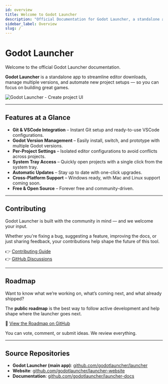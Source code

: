 ```yaml
---
id: overview
title: Welcome to Godot Launcher
description: "Official Documentation for Godot Launcher, a standalone app to streamline editor downloads, manage multiple versions, and automate new project setups—so you can focus on building great games."
sidebar_label: Overview
slug: /
---
```


# Godot Launcher

Welcome to the official Godot Launcher documentation.

**Godot Launcher** is a standalone app to streamline editor downloads, manage multiple versions, and automate new project setups — so you can focus on building great games.

![Godot Launcher - Create project UI](/img/launcher-new-project-ui.webp)

---

## Features at a Glance

- **Git & VSCode Integration** – Instant Git setup and ready-to-use VSCode configurations.
- **Godot Version Management** – Easily install, switch, and prototype with multiple Godot versions.
- **Per-Project Settings** – Isolated editor configurations to avoid conflicts across projects.
- **System Tray Access** – Quickly open projects with a single click from the system tray.
- **Automatic Updates** – Stay up to date with one-click upgrades.
- **Cross-Platform Support** – Windows ready, with Mac and Linux support coming soon.
- **Free & Open Source** – Forever free and community-driven.

---

## Contributing

Godot Launcher is built with the community in mind — and we welcome your input.

Whether you're fixing a bug, suggesting a feature, improving the docs, or just sharing feedback, your contributions help shape the future of this tool.

👉 [Contributing Guide](https://github.com/godotlauncher/launcher/blob/main/CONTRIBUTING.md)  
👉 [GitHub Discussions](https://github.com/godotlauncher/launcher/discussions)

---

## Roadmap

Want to know what we’re working on, what’s coming next, and what already shipped?

The **public roadmap** is the best way to follow active development and help shape where the launcher goes next.

📍 [View the Roadmap on GitHub](https://github.com/orgs/godotlauncher/projects/1)

You can vote, comment, or submit ideas. We review everything.

---

## Source Repositories

- **Godot Launcher (main app)**: [github.com/godotlauncher/launcher](https://github.com/godotlauncher/launcher)
- **Website**: [github.com/godotlauncher/launcher-website](https://github.com/godotlauncher/launcher-website)
- **Documentation**: [github.com/godotlauncher/launcher-docs](https://github.com/godotlauncher/launcher-docs)
